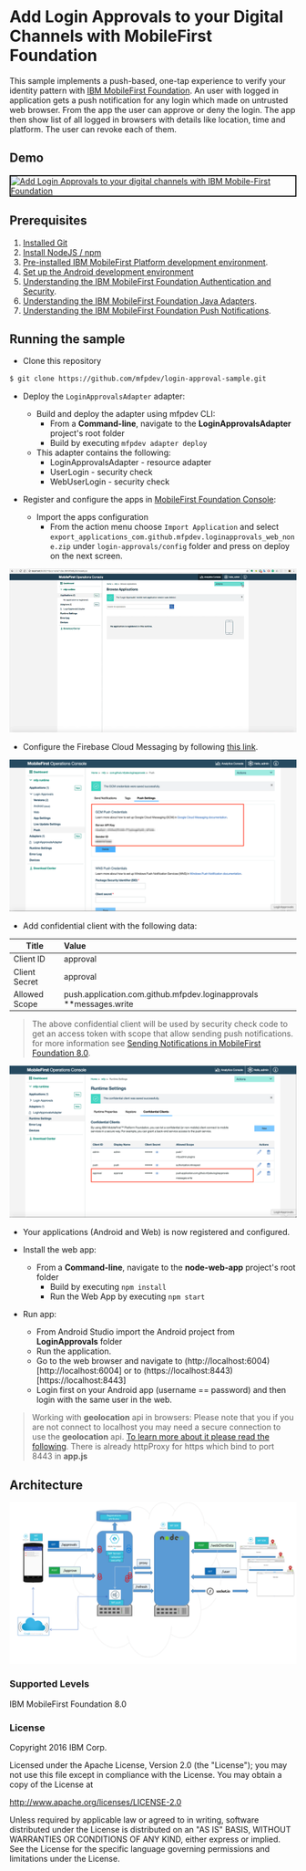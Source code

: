 # Add Login Approvals to your Digital Channels with MobileFirst Foundation

This sample implements a push-based, one-tap experience to verify your identity pattern with [IBM MobileFirst Foundation](https://mobilefirstplatform.ibmcloud.com). An user with logged in application gets a push notification for any login which made on untrusted web browser. From the app the user can approve or deny the login.  The app then show list of all logged in browsers with details like location, time and platform.  The user can revoke each of them.

## Demo
<a href="http://www.youtube.com/watch?feature=player_embedded&v=ajumb5iOblE" target="_blank"><img src="http://img.youtube.com/vi/ajumb5iOblE/0.jpg"
alt="Add Login Approvals to your digital channels with IBM Mobile-First Foundation
" width="480" height="360" border="2" />
</a>

## Prerequisites

1. [Installed Git](https://git-scm.com/book/en/v2/Getting-Started-Installing-Git)
2. [Install NodeJS / npm](https://docs.npmjs.com/getting-started/installing-node)
5. [Pre-installed IBM MobileFirst Platform development environment](https://mobilefirstplatform.ibmcloud.com/tutorials/en/foundation/8.0/setting-up-your-development-environment/).
4. [Set up the Android development environment](https://mobilefirstplatform.ibmcloud.com/tutorials/en/foundation/8.0/installation-configuration/development/android/)
6. [Understanding the IBM MobileFirst Foundation Authentication and Security](https://mobilefirstplatform.ibmcloud.com/tutorials/en/foundation/8.0/authentication-and-security/).
7. [Understanding the IBM MobileFirst Foundation Java Adapters](https://mobilefirstplatform.ibmcloud.com/tutorials/en/foundation/8.0/adapters/java-adapters/).
8. [Understanding the IBM MobileFirst Foundation Push Notifications](https://mobilefirstplatform.ibmcloud.com/tutorials/en/foundation/8.0/notifications/).

## Running the sample

- Clone this repository   

 ```bash
 $ git clone https://github.com/mfpdev/login-approval-sample.git
 ```


* Deploy the `LoginApprovalsAdapter` adapter:
   * Build and deploy the adapter using mfpdev CLI:
     * From a **Command-line**, navigate to the **LoginApprovalsAdapter** project's root folder
     * Build by executing `mfpdev adapter deploy`
   * This adapter contains the following:
     * LoginApprovalsAdapter - resource adapter
     * UserLogin - security check
     * WebUserLogin - security check   


* Register and configure the apps in [MobileFirst Foundation Console](http://localhost:9080/mfpconsole/):

  * Import the apps configuration
    * From the action menu choose `Import Application` and select `export_applications_com.github.mfpdev.loginapprovals_web_none.zip` under `login-approvals/config` folder and press on deploy on the next screen.

![Import Application](images/ImportApplication.gif)


  * Configure the Firebase Cloud Messaging by following [this link](https://mobilefirstplatform.ibmcloud.com/tutorials/en/foundation/8.0/notifications/sending-notifications/#google-cloud-messaging--firebase-cloud-messaging).


  ![Push Configuration](images/configurePush.png)

  * Add confidential client with the following data:

| Title   |      Value      |
|----------|:-------------|
| Client ID |  approval|
| Client Secret |    approval   |
| Allowed Scope |push.application.com.github.mfpdev.loginapprovals **messages.write |   


  > The above confidential client will be used by security check code to get an access token with scope that allow sending push notifications. for more information see [Sending Notifications in MobileFirst Foundation 8.0](https://mobilefirstplatform.ibmcloud.com/tutorials/en/foundation/8.0/notifications/sending-notifications/#sending-the-notification).

![Confidential Client](images/confidential.png)


* Your applications (Android and Web) is now registered and configured.

* Install the web app:
  * From a **Command-line**, navigate to the **node-web-app** project's root folder
     * Build by executing `npm install`
     * Run the Web App by executing `npm start`

* Run app:
  * From Android Studio import the Android project from **LoginApprovals** folder
  * Run the application.
  * Go to the web browser and navigate to (http://localhost:6004)[http://localhost:6004] or to (https://localhost:8443)[https://localhost:8443]
  * Login first on your Android app (username == password) and then login with the same user in the web.


> Working with **geolocation** api in browsers:
Please note that you if you are not connect to localhost you may need a secure connection to use the **geolocation** api.
[To learn more about it please read the following](https://developers.google.com/web/updates/2016/04/geolocation-on-secure-contexts-only). There is already httpProxy for https which bind to port 8443 in **app.js**

## Architecture
![Architecture](images/LoginApprovals.png)

### Supported Levels
IBM MobileFirst Foundation 8.0

### License
Copyright 2016 IBM Corp.

Licensed under the Apache License, Version 2.0 (the "License");
you may not use this file except in compliance with the License.
You may obtain a copy of the License at

http://www.apache.org/licenses/LICENSE-2.0

Unless required by applicable law or agreed to in writing, software
distributed under the License is distributed on an "AS IS" BASIS,
WITHOUT WARRANTIES OR CONDITIONS OF ANY KIND, either express or implied.
See the License for the specific language governing permissions and
limitations under the License.
